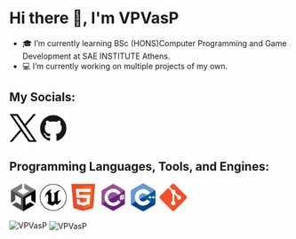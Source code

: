 # Hi there 👋, I'm VPVasP

- 🎓 I’m currently learning BSc (HONS)Computer Programming and Game Development at SAE INSTITUTE Athens. 
- 💻 I’m currently working on multiple projects of my own.

## My Socials:
[<img src="https://github.com/devicons/devicon/blob/master/icons/twitter/twitter-original.svg" alt="Twitter Logo" width="50" height="50" />](https://twitter.com/VPVasP)
[<img src="https://github.com/devicons/devicon/blob/master/icons/github/github-original.svg" alt="GitHub Logo" width="50" height="50" />](https://github.com/VPVasP)

## Programming Languages, Tools, and Engines:
[<img src="https://github.com/devicons/devicon/blob/master/icons/unity/unity-original.svg" alt="Unity Logo" width="50" height="50" />](https://unity.com/)
[<img src="https://github.com/devicons/devicon/blob/master/icons/unrealengine/unrealengine-original.svg" alt="Unreal Engine Logo" width="50" height="50" />](https://www.unrealengine.com/)
[<img src="https://github.com/devicons/devicon/blob/master/icons/html5/html5-original.svg" alt="HTML5 Logo" width="50" height="50" />](https://developer.mozilla.org/en-US/docs/Web/Guide/HTML/HTML5)
[<img src="https://github.com/devicons/devicon/blob/master/icons/csharp/csharp-original.svg" alt="C# Logo" width="50" height="50" />](https://docs.microsoft.com/en-us/dotnet/csharp/)
[<img src="https://github.com/devicons/devicon/blob/master/icons/cplusplus/cplusplus-original.svg" alt="C++ Logo" width="50" height="50" />](https://isocpp.org/)
[<img src="https://github.com/devicons/devicon/blob/master/icons/git/git-original.svg" alt="Git Logo" width="50" height="50" />](https://git-scm.com/)
<p><img align="left" src="https://github-readme-stats.vercel.app/api/top-langs?username=VPVasP&show_icons=true&locale=en&layout=compact" alt="VPVasP" /></p>
<p>&nbsp;<img align="center" src="https://github-readme-stats.vercel.app/api?username=VPVasP&show_icons=true&locale=en" alt="VPVasP" /></p>
